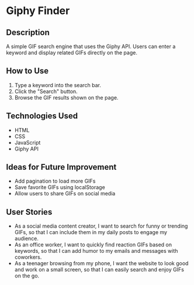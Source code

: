 # Giphy Finder

## Description
A simple GIF search engine that uses the Giphy API. Users can enter a keyword and display related GIFs directly on the page.

## How to Use
1. Type a keyword into the search bar.
2. Click the "Search" button.
3. Browse the GIF results shown on the page.

## Technologies Used
- HTML
- CSS
- JavaScript
- Giphy API

## Ideas for Future Improvement
- Add pagination to load more GIFs
- Save favorite GIFs using localStorage
- Allow users to share GIFs on social media

## User Stories
- As a social media content creator, I want to search for funny or trending GIFs, so that I can include them in my daily posts to engage my audience.
- As an office worker, I want to quickly find reaction GIFs based on keywords, so that I can add humor to my emails and messages with coworkers.
- As a teenager browsing from my phone, I want the website to look good and work on a small screen, so that I can easily search and enjoy GIFs on the go.

